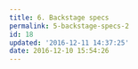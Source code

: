 ```yaml
---
title: 6. Backstage specs
permalink: 5-backstage-specs-2
id: 18
updated: '2016-12-11 14:37:25'
date: 2016-12-10 15:54:26
---
```

